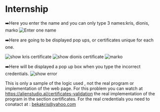 # Internship
➡️Here you enter the name and you can only type 3 names:kris, dionis, marko
![Enter one name ](https://user-images.githubusercontent.com/71281629/173231356-e1e046a1-c458-45ab-9f5a-eba28456ecb8.png)

➡️Here are going to be displayed pop ups, or certificates unique for each one.

![show kris certificate](https://user-images.githubusercontent.com/71281629/173231464-344aa22d-1b4a-4709-8b52-0ee31385e4de.png)
![show dionis certificate](https://user-images.githubusercontent.com/71281629/173231472-b9b16fe5-50df-48d5-b3ed-10134febb262.png)
![marko](https://user-images.githubusercontent.com/71281629/173231474-a9ac63cf-9c33-46e0-a0b1-d90c8c400461.png)


➡️Here will be displayed a pop up box when you type the incorrect credentials.
![show error](https://user-images.githubusercontent.com/71281629/173231506-74540a49-60ad-4add-8b94-cd2231fda4de.png)


This is only a sample of the logic used , not the real program or implementation of the web page.
For this problem you can watch at https://alienstudio.al/certificates-validation the real implementation of the program
in the section certificates. For the real credentials you need to conatact at : bekakris@yahoo.com
